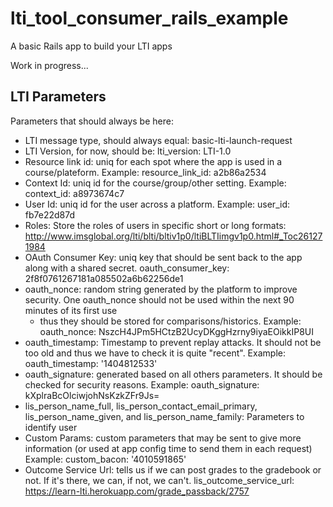 lti_tool_consumer_rails_example
===============================

A basic Rails app to build your LTI apps 

Work in progress...

## LTI Parameters

Parameters that should always be here:
 
*  LTI message type, should always equal:  basic-lti-launch-request
*  LTI Version, for now, should be: lti_version: LTI-1.0
*  Resource link id: uniq for each spot where the app is used in a course/plateform. Example: resource_link_id: a2b86a2534
*  Context Id: uniq id for the course/group/other setting. Example: context_id: a8973674c7
*  User Id: uniq id for the user across a platform. Example: user_id: fb7e22d87d
*  Roles: Store the roles of users in specific short or long formats: http://www.imsglobal.org/lti/blti/bltiv1p0/ltiBLTIimgv1p0.html#_Toc261271984 
*  OAuth Consumer Key: uniq key that should be sent back to the app along with a shared secret. oauth_consumer_key: 2f8f0761267181a085502a6b62256de1
*  oauth_nonce: random string generated by the platform to improve security. One oauth_nonce should not be used within the next 90 minutes of its first use
    - thus they should be stored for comparisons/historics. Example: oauth_nonce: NszcH4JPm5HCtzB2UcyDKggHzrny9iyaEOikkIP8UI
*  oauth_timestamp: Timestamp to prevent replay attacks. It should not be too old and thus we have to check it is quite "recent". 
    Example: oauth_timestamp: '1404812533'
*  oauth_signature: generated based on all others parameters. It should be checked for security reasons. Example: oauth_signature: kXplraBcOlciwjohNsKzkZFr9Js=
*  lis_person_name_full, lis_person_contact_email_primary, lis_person_name_given, and lis_person_name_family: 
    Parameters to identify user
*  Custom Params: custom parameters that may be sent to give more information (or used at app config time to send them in each request)
    Example: custom_bacon: '4010591865'
*  Outcome Service Url: tells us if we can post grades to the gradebook or not. If it's there, we can, if not, we can't. 
    lis_outcome_service_url: https://learn-lti.herokuapp.com/grade_passback/2757